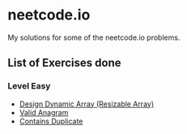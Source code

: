 # neetcode.io

My solutions for some of the neetcode.io problems.

## List of Exercises done

### Level Easy

- [Design Dynamic Array (Resizable Array)](./DesignDynamicArray/README.md)
- [Valid Anagram](./ValidAnagram/README.md)
- [Contains Duplicate](./ContainsDuplicate/README.md)
